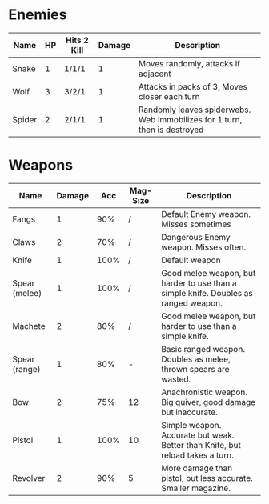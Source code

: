 # Enemies

| Name                   | HP | Hits 2 Kill | Damage | Description                         |
|------------------------|----|-------------|--------|-------------------------------------|
| Snake                  |  1 | 1/1/1       | 1      | Moves randomly, attacks if adjacent |
| Wolf                   |  3 | 3/2/1       | 1      | Attacks in packs of 3, Moves closer each turn  |
| Spider                 |  2 | 2/1/1       | 1      | Randomly leaves spiderwebs. Web immobilizes for 1 turn, then is destroyed |

# Weapons

| Name                   | Damage | Acc  | Mag-Size | Description                         |
|------------------------|--------|------|----------|-------------------------------------|
| Fangs                  |   1    |  90% |    /     | Default Enemy weapon. Misses sometimes |
| Claws                  |   2    |  70% |    /     | Dangerous Enemy weapon. Misses often. |
| Knife                  |   1    | 100% |    /     | Default weapon                                 |
| Spear (melee)          |   1    | 100% |    /     | Good melee weapon, but harder to use than a simple knife. Doubles as ranged weapon. |
| Machete                |   2    |  80% |    /     | Good melee weapon, but harder to use than a simple knife. |
| Spear (range)          |   1    |  80% |    -     | Basic ranged weapon. Doubles as melee, thrown spears are wasted. |
| Bow                    |   2    |  75% |   12     | Anachronistic weapon. Big quiver, good damage but inaccurate. |
| Pistol                 |   1    | 100% |   10     | Simple weapon. Accurate but weak. Better than Knife, but reload takes a turn.   |
| Revolver               |   2    |  90% |    5     | More damage than pistol, but less accurate. Smaller magazine. |
